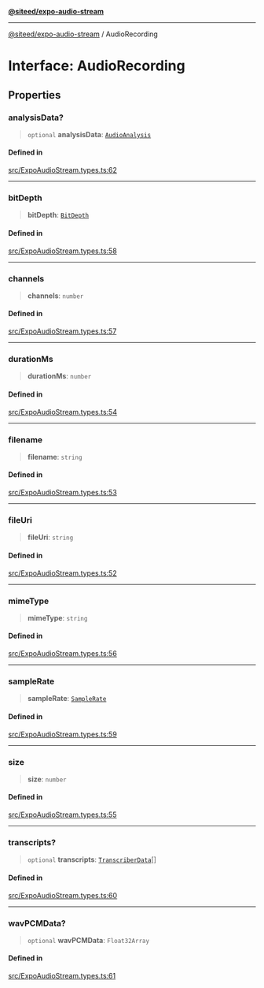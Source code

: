 [**@siteed/expo-audio-stream**](../README.md)

***

[@siteed/expo-audio-stream](../README.md) / AudioRecording

# Interface: AudioRecording

## Properties

### analysisData?

> `optional` **analysisData**: [`AudioAnalysis`](AudioAnalysis.md)

#### Defined in

[src/ExpoAudioStream.types.ts:62](https://github.com/deeeed/expo-audio-stream/blob/71a0885b08cf9587c875aadb11f6a65ac1fc6af9/packages/expo-audio-stream/src/ExpoAudioStream.types.ts#L62)

***

### bitDepth

> **bitDepth**: [`BitDepth`](../type-aliases/BitDepth.md)

#### Defined in

[src/ExpoAudioStream.types.ts:58](https://github.com/deeeed/expo-audio-stream/blob/71a0885b08cf9587c875aadb11f6a65ac1fc6af9/packages/expo-audio-stream/src/ExpoAudioStream.types.ts#L58)

***

### channels

> **channels**: `number`

#### Defined in

[src/ExpoAudioStream.types.ts:57](https://github.com/deeeed/expo-audio-stream/blob/71a0885b08cf9587c875aadb11f6a65ac1fc6af9/packages/expo-audio-stream/src/ExpoAudioStream.types.ts#L57)

***

### durationMs

> **durationMs**: `number`

#### Defined in

[src/ExpoAudioStream.types.ts:54](https://github.com/deeeed/expo-audio-stream/blob/71a0885b08cf9587c875aadb11f6a65ac1fc6af9/packages/expo-audio-stream/src/ExpoAudioStream.types.ts#L54)

***

### filename

> **filename**: `string`

#### Defined in

[src/ExpoAudioStream.types.ts:53](https://github.com/deeeed/expo-audio-stream/blob/71a0885b08cf9587c875aadb11f6a65ac1fc6af9/packages/expo-audio-stream/src/ExpoAudioStream.types.ts#L53)

***

### fileUri

> **fileUri**: `string`

#### Defined in

[src/ExpoAudioStream.types.ts:52](https://github.com/deeeed/expo-audio-stream/blob/71a0885b08cf9587c875aadb11f6a65ac1fc6af9/packages/expo-audio-stream/src/ExpoAudioStream.types.ts#L52)

***

### mimeType

> **mimeType**: `string`

#### Defined in

[src/ExpoAudioStream.types.ts:56](https://github.com/deeeed/expo-audio-stream/blob/71a0885b08cf9587c875aadb11f6a65ac1fc6af9/packages/expo-audio-stream/src/ExpoAudioStream.types.ts#L56)

***

### sampleRate

> **sampleRate**: [`SampleRate`](../type-aliases/SampleRate.md)

#### Defined in

[src/ExpoAudioStream.types.ts:59](https://github.com/deeeed/expo-audio-stream/blob/71a0885b08cf9587c875aadb11f6a65ac1fc6af9/packages/expo-audio-stream/src/ExpoAudioStream.types.ts#L59)

***

### size

> **size**: `number`

#### Defined in

[src/ExpoAudioStream.types.ts:55](https://github.com/deeeed/expo-audio-stream/blob/71a0885b08cf9587c875aadb11f6a65ac1fc6af9/packages/expo-audio-stream/src/ExpoAudioStream.types.ts#L55)

***

### transcripts?

> `optional` **transcripts**: [`TranscriberData`](TranscriberData.md)[]

#### Defined in

[src/ExpoAudioStream.types.ts:60](https://github.com/deeeed/expo-audio-stream/blob/71a0885b08cf9587c875aadb11f6a65ac1fc6af9/packages/expo-audio-stream/src/ExpoAudioStream.types.ts#L60)

***

### wavPCMData?

> `optional` **wavPCMData**: `Float32Array`

#### Defined in

[src/ExpoAudioStream.types.ts:61](https://github.com/deeeed/expo-audio-stream/blob/71a0885b08cf9587c875aadb11f6a65ac1fc6af9/packages/expo-audio-stream/src/ExpoAudioStream.types.ts#L61)
